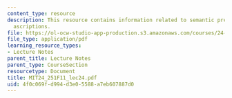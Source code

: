 ```yaml
---
content_type: resource
description: This resource contains information related to semantic pretense & attitude
  ascriptions.
file: https://ol-ocw-studio-app-production.s3.amazonaws.com/courses/24-251-introduction-to-philosophy-of-language-fall-2011/4f0c069fd994d3e05588a7eb607887d0_MIT24_251F11_lec24.pdf
file_type: application/pdf
learning_resource_types:
- Lecture Notes
parent_title: Lecture Notes
parent_type: CourseSection
resourcetype: Document
title: MIT24_251F11_lec24.pdf
uid: 4f0c069f-d994-d3e0-5588-a7eb607887d0
---
```

